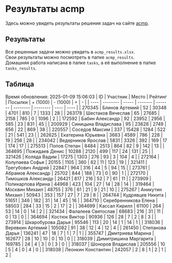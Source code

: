 # Результаты acmp
Здесь можно увидеть результаты решения задач на сайте [acmp](https://acmp.ru). 

## Результаты
Все решенные задачи можно увидеть в `acmp_results.xlsx`.   
Свои результаты можно посмотреть в папке `acmp_results`.  
Домашняя работа написана в папке `tasks`, а её выполнение в папке `tasks_results`.

## Таблица
Время обновления: 2025-01-09 15:06:03
| ID   | Участник | Место | Рейтинг | Посылки | + (1000) | - (1000) | +    | -    |
| ---- | -------- | ----- | ------- | ------- | -------- | -------- | ---- | ---- |
| 270345 | Блинов Артемий | 52 | 30348 | 4701 | 810 | 7 | 1333 | 28 |
| 263178 | Шестаков Вячеслав | 65 | 27685 | 2158 | 785 | 0 | 1096 | 2 |
| 172592 | Бабин Александр | 92 | 23952 | 2956 | 585 | 23 | 831 | 45 |
| 200929 | Синицына Владислава | 95 | 23628 | 2749 | 656 | 22 | 869 | 38 |
| 220557 | Соседов Максим | 337 | 15428 | 1284 | 522 | 21 | 541 | 23 |
| 262625 | Екатерина Юрьевна | 3683 | 4589 | 786 | 228 | 19 | 256 | 28 |
| 234042 | Ведерников Ярослав | 5831 | 3326 | 392 | 169 | 17 | 174 | 17 |
| 275513 | Попов Степан | 8484 | 2513 | 864 | 82 | 9 | 142 | 13 |
| 364695 | Пожидаев Денис | 10288 | 2120 | 499 | 117 | 24 | 131 | 25 |
| 321426 | Коляда Вадим | 17275 | 1303 | 276 | 93 | 3 | 104 | 4 |
| 272164 | Колупаева Софья | 20155 | 1105 | 360 | 82 | 11 | 123 | 19 |
| 321411 | Трегубович Андрей | 22847 | 964 | 316 | 44 | 5 | 94 | 15 |
| 273761 | Абрамов Александр | 25702 | 844 | 188 | 73 | 0 | 90 | 1 |
| 272170 | Тимошков Александр | 26421 | 817 | 216 | 52 | 7 | 61 | 11 |
| 273909 | Поликарпова Ирина | 44968 | 423 | 104 | 27 | 14 | 28 | 14 |
| 319464 | Москвин Михаил | 48755 | 376 | 61 | 21 | 9 | 21 | 10 |
| 275267 | Аникутин Михаил | 50943 | 353 | 157 | 27 | 7 | 29 | 8 |
| 264744 | Кудрявцев Никита | 51651 | 346 | 182 | 31 | 14 | 45 | 16 |
| 364710 | Серебренникова Елена | 58503 | 284 | 33 | 15 | 2 | 17 | 2 |
| 364699 | Кассал Кирилл | 61100 | 264 | 53 | 14 | 0 | 14 | 2 |
| 321434 | Фалалеев Святослав | 68683 | 216 | 31 | 11 | 0 | 13 | 0 |
| 364694 | Костюк Виктор | 90936 | 126 | 28 | 7 | 2 | 8 | 3 |
| 273914 | Шкаробурова Дарья | 95546 | 113 | 20 | 14 | 1 | 14 | 1 |
| 318036 | Веревкин Артемий | 105082 | 91 | 38 | 12 | 4 | 12 | 4 |
| 261450 | Степанова Дарья | 136241 | 47 | 18 | 7 | 1 | 7 | 1 |
| 355747 | Дмитриева Марина | 162677 | 28 | 10 | 10 | 0 | 10 | 0 |
| 318039 | Димитришина Маргарита | 169785 | 24 | 4 | 3 | 0 | 3 | 0 |
| 318037 | Шоноров Владислав | 205556 | 10 | 5 | 4 | 0 | 4 | 0 |
| 318038 | Леонкин Константин | 242057 | 2 | 8 | 1 | 2 | 1 | 2 |
